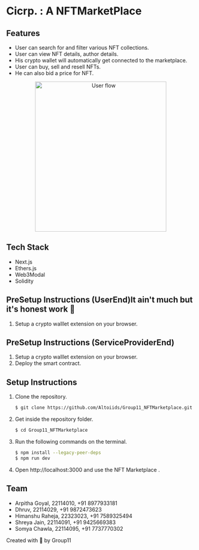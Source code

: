 # Cicrp. : A NFTMarketPlace


## Features

* User can search for and filter various NFT collections.
* User can view NFT details, author details.
* His crypto wallet will automatically get connected to the marketplace.
* User can buy, sell and resell NFTs.
* He can also bid a price for NFT. 

<p align="center">
<img src="Ooad-project-group11/ReadmeImage/image.png" width="350px" height="400px" alt="User flow">
</p>

## Tech Stack

* Next.js
* Ethers.js
* Web3Modal
* Solidity

## PreSetup Instructions (UserEnd)It ain't much but it's honest work 🥳
1. Setup a crypto walllet extension on your browser.

## PreSetup Instructions (ServiceProviderEnd)
1. Setup a crypto walllet extension on your browser.
2. Deploy the smart contract.

## Setup Instructions

1. Clone the repository.

    ```bash
    $ git clone https://github.com/Altoiids/Group11_NFTMarketplace.git
    ```

2. Get inside the repository folder.

    ```bash
    $ cd Group11_NFTMarketplace
    ```

3. Run the following commands on the terminal.

    ```bash
    $ npm install --legacy-peer-deps
    $ npm run dev
    ```

4. Open http://localhost:3000 and use the NFT Marketplace .

## Team

* Arpitha Goyal, 22114010, +91 8977933181
* Dhruv, 22114029, +91 9872473623
* Himanshu Raheja, 22323023, +91 7589325494
* Shreya Jain, 22114091, +91 9425669383
* Somya Chawla, 22114095, +91 7737770302

Created with 💖 by Group11

